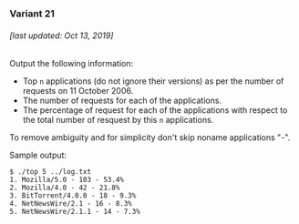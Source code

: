 ### Variant 21

###### [last updated: Oct 13, 2019]

Output the following information:

* Top `n` applications (do not ignore their versions) as per the number of requests on 11 October 2006.
* The number of requests for each of the applications.
* The percentage of request for each of the applications with respect to the total number of resquest by this `n` applications.

To remove ambiguity and for simplicity don't skip noname applications "-".

Sample output:

```
$ ./top 5 ../log.txt
1. Mozilla/5.0 - 103 - 53.4%
2. Mozilla/4.0 - 42 - 21.8%
3. BitTorrent/4.0.0 - 18 - 9.3%
4. NetNewsWire/2.1 - 16 - 8.3%
5. NetNewsWire/2.1.1 - 14 - 7.3%
```
